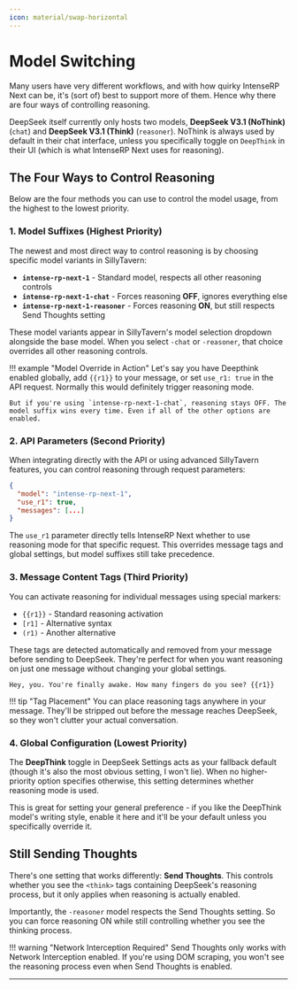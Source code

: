 ```yaml
---
icon: material/swap-horizontal
---
```


# Model Switching

Many users have very different workflows, and with how quirky IntenseRP Next can be, it's (sort of) best to support more of them. Hence why there are four ways of controlling reasoning.

DeepSeek itself currently only hosts two models, **DeepSeek V3.1 (NoThink)** (`chat`) and **DeepSeek V3.1 (Think)** (`reasoner`). NoThink is always used by default in their chat interface, unless you specifically toggle on `DeepThink` in their UI (which is what IntenseRP Next uses for reasoning).

## The Four Ways to Control Reasoning

Below are the four methods you can use to control the model usage, from the highest to the lowest priority.

### 1. Model Suffixes (Highest Priority)
The newest and most direct way to control reasoning is by choosing specific model variants in SillyTavern:

- **`intense-rp-next-1`** - Standard model, respects all other reasoning controls
- **`intense-rp-next-1-chat`** - Forces reasoning **OFF**, ignores everything else
- **`intense-rp-next-1-reasoner`** - Forces reasoning **ON**, but still respects Send Thoughts setting

These model variants appear in SillyTavern's model selection dropdown alongside the base model. When you select `-chat` or `-reasoner`, that choice overrides all other reasoning controls.

!!! example "Model Override in Action"
    Let's say you have Deepthink enabled globally, add `{{r1}}` to your message, or set `use_r1: true` in the API request. Normally this would definitely trigger reasoning mode.

    But if you're using `intense-rp-next-1-chat`, reasoning stays OFF. The model suffix wins every time. Even if all of the other options are enabled.

### 2. API Parameters (Second Priority)
When integrating directly with the API or using advanced SillyTavern features, you can control reasoning through request parameters:

```json
{
  "model": "intense-rp-next-1",
  "use_r1": true,
  "messages": [...]
}
```

The `use_r1` parameter directly tells IntenseRP Next whether to use reasoning mode for that specific request. This overrides message tags and global settings, but model suffixes still take precedence.

### 3. Message Content Tags (Third Priority)
You can activate reasoning for individual messages using special markers:

- `{{r1}}` - Standard reasoning activation
- `[r1]` - Alternative syntax
- `(r1)` - Another alternative

These tags are detected automatically and removed from your message before sending to DeepSeek. They're perfect for when you want reasoning on just one message without changing your global settings.

```
Hey, you. You're finally awake. How many fingers do you see? {{r1}}
```

!!! tip "Tag Placement"
    You can place reasoning tags anywhere in your message. They'll be stripped out before the message reaches DeepSeek, so they won't clutter your actual conversation.

### 4. Global Configuration (Lowest Priority)
The **DeepThink** toggle in DeepSeek Settings acts as your fallback default (though it's also the most obvious setting, I won't lie). When no higher-priority option specifies otherwise, this setting determines whether reasoning mode is used.

This is great for setting your general preference - if you like the DeepThink model's writing style, enable it here and it'll be your default unless you specifically override it.

## Still Sending Thoughts

There's one setting that works differently: **Send Thoughts**. This controls whether you see the `<think>` tags containing DeepSeek's reasoning process, but it only applies when reasoning is actually enabled.

Importantly, the `-reasoner` model respects the Send Thoughts setting. So you can force reasoning ON while still controlling whether you see the thinking process.

!!! warning "Network Interception Required"
    Send Thoughts only works with Network Interception enabled. If you're using DOM scraping, you won't see the reasoning process even when Send Thoughts is enabled.

---